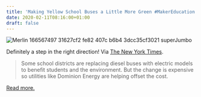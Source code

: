 ```yaml
---
title: 'Making Yellow School Buses a Little More Green #MakerEducation'
date: 2020-02-11T08:16:00+01:00
draft: false
---
```


![Merlin 166567497 31627cf2 fe82 407c b6b4 3dcc35cf3021 superJumbo](https://cdn-blog.adafruit.com/uploads/2020/02/merlin_166567497_31627cf2-fe82-407c-b6b4-3dcc35cf3021-superJumbo.jpg "merlin_166567497_31627cf2-fe82-407c-b6b4-3dcc35cf3021-superJumbo.jpg")

Definitely a step in the right direction! Via [The New York Times](https://www.nytimes.com/2020/01/22/business/energy-environment/electric-school-buses.html).

> Some school districts are replacing diesel buses with electric models to benefit students and the environment. But the change is expensive so utilities like Dominion Energy are helping offset the cost.

[Read more.](https://www.nytimes.com/2020/01/22/business/energy-environment/electric-school-buses.html)